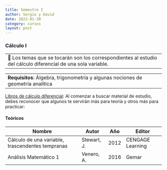 ```yaml
---
title: Semestre I
author: Sergio y David
date: 2022-01-30
category: cursos
layout: post
---
```


### Cálculo I

<table><tr><td>📌 Los temas que se tocarán son los correspondientes al estudio del cálculo diferencial de una sola variable.</td></tr></table>

<table><tr><td><b>Requisitos</b>: Álgebra, trigonometría y algunas nociones de geometría analítica</td></tr></table>

[Libros de cálculo diferencial](https://drive.google.com/drive/folders/1DoJ0Q2bUE3WTBcEnjJVb8GWq_L7PO26S?usp=sharing): Al comenzar a buscar material de estudio, debes reconocer que algunos te servirán más para teoría y otros más para practicar:

#### Teóricos

|Nombre|Autor|Año|Editor|
|------|-----|------------------|------|
|Cálculo de una variable, trascendentes tempranas|Stewart, J.|2012|CENGAGE Learning|
|Análisis Matemático 1|Venero, A.|2016|Gemar|